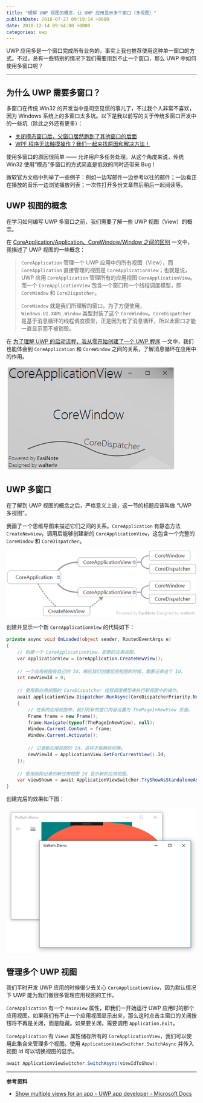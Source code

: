 ```yaml
---
title: "理解 UWP 视图的概念，让 UWP 应用显示多个窗口（多视图）"
publishDate: 2018-07-27 09:19:14 +0800
date: 2018-12-14 09:54:00 +0800
categories: uwp
---
```


UWP 应用多是一个窗口完成所有业务的，事实上我也推荐使用这种单一窗口的方式。不过，总有一些特别的情况下我们需要用到不止一个窗口，那么 UWP 中如何使用多窗口呢？

---

<div id="toc"></div>

## 为什么 UWP 需要多窗口？

多窗口在传统 Win32 的开发当中是司空见惯的事儿了，不过我个人非常不喜欢，因为 Windows 系统上的多窗口太多坑。以下是我以前写的关于传统多窗口开发中的一些坑（除此之外还有更多）：

- [关闭模态窗口后，父窗口居然跑到了其他窗口的后面](/post/fix-owner-window-dropping-down-when-close-a-modal-child-window.html)
- [WPF 程序无法触摸操作？我们一起来找原因和解决方法！](/wpf/2017/09/12/touch-not-work-in-wpf.html)

使用多窗口的原因很简单 —— 允许用户多任务处理。从这个角度来说，传统 Win32 使用“模态”多窗口的方式简直是低效的同时还带来 Bug！

微软官方文档中列举了一些例子：例如一边写邮件一边参考以往的邮件；一边看正在播放的音乐一边浏览播放列表；一次性打开多份文章然后稍后一起阅读等。

## UWP 视图的概念

在学习如何编写 UWP 多窗口之前，我们需要了解一些 UWP 视图（View）的概念。

在 [CoreApplication/Application、CoreWindow/Window 之间的区别](/post/core-application-window-of-uwp.html) 一文中，我描述了 UWP 视图的一些概念：

> `CoreApplication` 管理一个 UWP 应用中的所有视图（View），而 `CoreApplication` 直接管理的视图是 `CoreApplicationView`；也就是说，UWP 应用 `CoreApplication` 管理所有的应用视图 `CoreApplicationView`。而一个 `CoreApplicationView` 包含一个窗口和一个线程调度模型，即 `CoreWindow` 和 `CoreDispatcher`。
> 
> `CoreWindow` 就是我们所理解的窗口。为了方便使用，`Windows.UI.XAML.Window` 类型封装了这个 `CoreWindow`。`CoreDispatcher` 是基于消息循环的线程调度模型，正是因为有了消息循环，所以此窗口才能一直显示而不被销毁。

在 [为了理解 UWP 的启动流程，我从零开始创建了一个 UWP 程序](/post/create-uwp-app-from-zero-1.html) 一文中，我们也能体会到 `CoreApplication` 和 `CoreWindow` 之间的关系，了解消息循环在应用中的作用。

![UWP 应用视图](/static/posts/2018-07-27-08-37-42.png)

## UWP 多窗口

在了解到 UWP 视图的概念之后，严格意义上说，这一节的标题应该叫做 “UWP 多视图”。

我画了一个思维导图来描述它们之间的关系。`CoreApplication` 有静态方法 `CreateNewView`，调用后能够创建新的 `CoreApplicationView`，这包含一个完整的 `CoreWindow` 和 `CoreDispatcher`。

![UWP 创建应用视图](/static/posts/2018-07-27-08-48-53.png)

创建并显示一个新 `CoreApplicationView` 的代码如下：

```csharp
private async void OnLoaded(object sender, RoutedEventArgs e)
{
    // 创建一个 CoreApplicationView，即新的应用视图。
    var applicationView = CoreApplication.CreateNewView();

    // 一个应用视图有自己的 Id，稍后我们创建应用视图的时候，需要记录这个 Id。
    int newViewId = 0;

    // 使用新应用视图的 CoreDispatcher 线程调度模型来执行新视图中的操作。
    await applicationView.Dispatcher.RunAsync(CoreDispatcherPriority.Normal, () =>
    {
        // 在新的应用视图中，我们将新的窗口内容设置为 ThePageInNewView 页面。
        Frame frame = new Frame();
        frame.Navigate(typeof(ThePageInNewView), null);
        Window.Current.Content = frame;
        Window.Current.Activate();

        // 记录新应用视图的 Id，这样才能稍后切换。
        newViewId = ApplicationView.GetForCurrentView().Id;
    });

    // 使用刚刚记录的新应用视图 Id 显示新的应用视图。
    var viewShown = await ApplicationViewSwitcher.TryShowAsStandaloneAsync(newViewId);
}
```

创建完后的效果如下图：

![UWP 多窗口](/static/posts/2018-07-27-08-58-16.png)

## 管理多个 UWP 视图

我们平时开发 UWP 应用的时候很少去关心 `CoreApplicationView`，因为默认情况下 UWP 能为我们做很多管理应用视图的工作。

`CoreApplication` 有一个 `MainView` 属性，即我们一开始运行 UWP 应用时的那个应用视图。如果我们有不止一个应用视图显示出来，那么这时点击主窗口的关闭按钮将不再是关闭，而是隐藏。如果要关闭，需要调用 `Application.Exit`。

`CoreApplication` 有 `Views` 属性储存所有的 `CoreApplicationView`，我们可以使用此集合来管理多个视图。使用 `ApplicationViewSwitcher.SwitchAsync` 并传入视图 Id 可以切换视图的显示。

```csharp
await ApplicationViewSwitcher.SwitchAsync(viewIdToShow);
```

---

**参考资料**

- [Show multiple views for an app - UWP app developer - Microsoft Docs](https://docs.microsoft.com/en-us/windows/uwp/design/layout/show-multiple-views?wt.mc_id=MVP)
